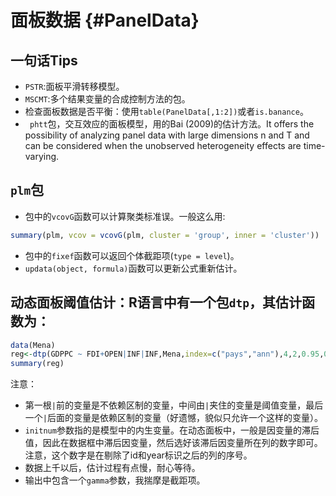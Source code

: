 


# 面板数据 {#PanelData}
## 一句话Tips
- `PSTR`:面板平滑转移模型。
- `MSCMT`:多个结果变量的合成控制方法的包。
- 检查面板数据是否平衡：使用`table(PanelData[,1:2])`或者`is.banance`。
- ` phtt`包，交互效应的面板模型，用的Bai (2009)的估计方法。It offers the possibility of analyzing panel data with large dimensions n and T and can be considered when the unobserved heterogeneity effects are time-varying.

## `plm`包
- 包中的`vcovG`函数可以计算聚类标准误。一般这么用:

```r
summary(plm, vcov = vcovG(plm, cluster = 'group', inner = 'cluster'))
```

- 包中的`fixef`函数可以返回个体截距项(`type = level`)。
- `updata(object, formula)`函数可以更新公式重新估计。

## 动态面板阈值估计：R语言中有一个包`dtp`，其估计函数为：

```r
data(Mena)
reg<-dtp(GDPPC ~ FDI+OPEN|INF|INF,Mena,index=c("pays","ann"),4,2,0.95,0.8,1,graph = TRUE)
summary(reg)
```
注意：
- 第一根`|`前的变量是不依赖区制的变量，中间由`|`夹住的变量是阈值变量，最后一个`|`后面的变量是依赖区制的变量（好遗憾，貌似只允许一个这样的变量）。
- `initnum`参数指的是模型中的内生变量。在动态面板中，一般是因变量的滞后值，因此在数据框中滞后因变量，然后选好该滞后因变量所在列的数字即可。注意，这个数字是在剔除了id和year标识之后的列的序号。
- 数据上千以后，估计过程有点慢，耐心等待。
- 输出中包含一个`gamma`参数，我揣摩是截距项。
